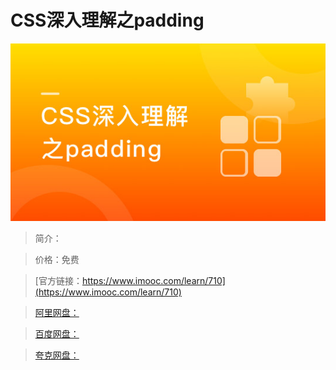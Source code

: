 # CSS深入理解之padding

![img](../../assets/5fe442f40001c88905400304.jpg)

> 简介：

> 价格：免费

> [官方链接：https://www.imooc.com/learn/710](https://www.imooc.com/learn/710)

> [阿里网盘：]()

> [百度网盘：]()

> [夸克网盘：]()
